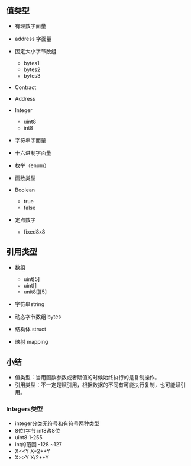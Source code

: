 ## 值类型 

- 有理数字面量

- address 字面量
- 固定大小字节数组 
  - bytes1
  - bytes2 
  - bytes3

- Contract 
- Address 
- Integer 
  - uint8
  - int8

- 字符串字面量
- 十六进制字面量
- 枚举（enum）
- 函数类型
- Boolean
  - true
  - false
- 定点数字 
  - fixed8x8

## 引用类型

- 数组
  - uint[5]
  - uint[]
  - unit8[][5]

- 字符串string
- 动态字节数组 bytes
- 结构体 struct
- 映射 mapping

## 小结

- 值类型：当用函数参数或者赋值的时候始终执行的是复制操作。
- 引用类型：不一定是赋引用，根据数据的不同有可能执行复制，也可能赋引用。


### Integers类型

- integer分类无符号和有符号两种类型
- 8位1字节 int8占8位 
- uint8 1-255
- int的范围 -128 ~127
- X<<Y X*2**Y
- X>>Y X/2**Y

